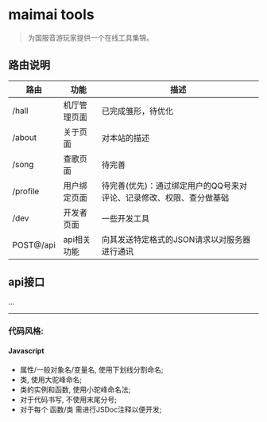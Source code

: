 # maimai tools

> 为国服音游玩家提供一个在线工具集锦。

## 路由说明

路由  |  功能    |  描述
------|---------|--
/hall | 机厅管理页面 | 已完成雏形，待优化
/about | 关于页面 | 对本站的描述
/song | 查歌页面 | 待完善
/profile | 用户绑定页面 | 待完善(优先)：通过绑定用户的QQ号来对评论、记录修改、权限、查分做基础
/dev | 开发者页面 | 一些开发工具
POST@/api | api相关功能 | 向其发送特定格式的JSON请求以对服务器进行通讯


## api接口

...


------------------------------------

### 代码风格:

#### Javascript
- 属性/一般对象名/变量名, 使用下划线分割命名;
- 类, 使用大驼峰命名;
- 类的实例和函数, 使用小驼峰命名法;
- 对于代码书写, 不使用末尾分号;
- 对于每个 函数/类 需进行JSDoc注释以便开发;

